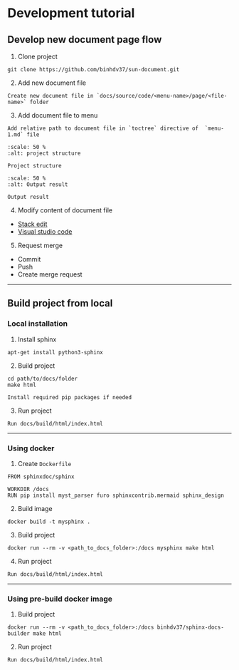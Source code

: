# Development tutorial

## Develop new document page flow

1. Clone project
```
git clone https://github.com/binhdv37/sun-document.git
```

2. Add new document file <br />
```
Create new document file in `docs/source/code/<menu-name>/page/<file-name>` folder
```

3. Add document file to menu <br />
```
Add relative path to document file in `toctree` directive of  `menu-1.md` file
```

<!-- ![Project structure](../_static/image/development-tutorial/picture-1.png)

![Result document structure](../_static/image/development-tutorial/picture-2.png) -->

```{figure} ../_static/image/project-structure.png
:scale: 50 %
:alt: project structure

Project structure

```

```{figure} ../_static/image/result.png
:scale: 50 %
:alt: Output result

Output result

```

4. Modify content of document file
* [Stack edit](https://stackedit.io/app)
* [Visual studio code](https://code.visualstudio.com)

5. Request merge
* Commit 
* Push 
* Create merge request

---

## Build project from local

### Local installation

1. Install sphinx
```
apt-get install python3-sphinx
```

2. Build project
```
cd path/to/docs/folder
make html
```

```{note}
Install required pip packages if needed
```

3. Run project
```
Run docs/build/html/index.html
```

---

### Using docker

1. Create `Dockerfile`
```
FROM sphinxdoc/sphinx

WORKDIR /docs
RUN pip install myst_parser furo sphinxcontrib.mermaid sphinx_design
```

2. Build image
```
docker build -t mysphinx .
```

3. Build project
```
docker run --rm -v <path_to_docs_folder>:/docs mysphinx make html
```

4. Run project
```
Run docs/build/html/index.html
```

---

### Using pre-build docker image
1. Build project
```
docker run --rm -v <path_to_docs_folder>:/docs binhdv37/sphinx-docs-builder make html
```

2. Run project
```
Run docs/build/html/index.html
```